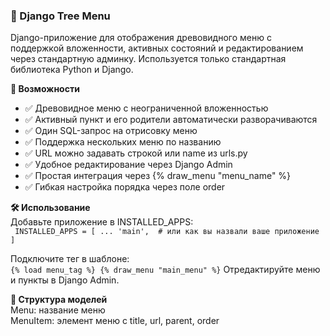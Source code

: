 ### 📁 Django Tree Menu
Django-приложение для отображения древовидного меню с поддержкой вложенности, активных состояний и редактированием через стандартную админку. Используется только стандартная библиотека Python и Django.

**🚀 Возможности**
- ✅ Древовидное меню с неограниченной вложенностью
- ✅ Активный пункт и его родители автоматически разворачиваются
- ✅ Один SQL-запрос на отрисовку меню
- ✅ Поддержка нескольких меню по названию
- ✅ URL можно задавать строкой или name из urls.py
- ✅ Удобное редактирование через Django Admin
- ✅ Простая интеграция через {% draw_menu "menu_name" %}
- ✅ Гибкая настройка порядка через поле order

**🛠️ Использование**<br>
Добавьте приложение в INSTALLED_APPS:<br>
`
INSTALLED_APPS = [
    ...
    'main',  # или как вы назвали ваше приложение
]`

Подключите тег в шаблоне:<br>
`{% load menu_tag %}
{% draw_menu "main_menu" %}`
Отредактируйте меню и пункты в Django Admin.<br>

**💾 Структура моделей**<br>
Menu: название меню<br>
MenuItem: элемент меню с title, url, parent, order

